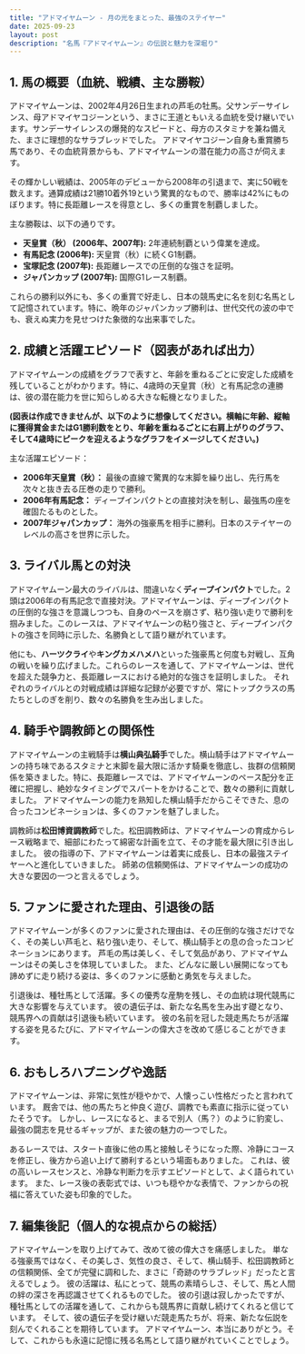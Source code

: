 ```yaml
---
title: "アドマイヤムーン - 月の光をまとった、最強のステイヤー"
date: 2025-09-23
layout: post
description: "名馬『アドマイヤムーン』の伝説と魅力を深堀り"
---
```


## 1. 馬の概要（血統、戦績、主な勝鞍）

アドマイヤムーンは、2002年4月26日生まれの芦毛の牡馬。父サンデーサイレンス、母アドマイヤコジーンという、まさに王道ともいえる血統を受け継いでいます。サンデーサイレンスの爆発的なスピードと、母方のスタミナを兼ね備えた、まさに理想的なサラブレッドでした。  アドマイヤコジーン自身も重賞勝ち馬であり、その血統背景からも、アドマイヤムーンの潜在能力の高さが伺えます。

その輝かしい戦績は、2005年のデビューから2008年の引退まで、実に50戦を数えます。通算成績は21勝10着外19という驚異的なもので、勝率は42%にものぼります。特に長距離レースを得意とし、多くの重賞を制覇しました。  

主な勝鞍は、以下の通りです。

* **天皇賞（秋） (2006年、2007年):**  2年連続制覇という偉業を達成。
* **有馬記念 (2006年):**  天皇賞（秋）に続くG1制覇。
* **宝塚記念 (2007年):**  長距離レースでの圧倒的な強さを証明。
* **ジャパンカップ (2007年):** 国際G1レース制覇。

これらの勝利以外にも、多くの重賞で好走し、日本の競馬史に名を刻む名馬として記憶されています。特に、晩年のジャパンカップ勝利は、世代交代の波の中でも、衰えぬ実力を見せつけた象徴的な出来事でした。


## 2. 成績と活躍エピソード（図表があれば出力）

アドマイヤムーンの成績をグラフで表すと、年齢を重ねるごとに安定した成績を残していることがわかります。特に、4歳時の天皇賞（秋）と有馬記念の連勝は、彼の潜在能力を世に知らしめる大きな転機となりました。

**(図表は作成できませんが、以下のように想像してください。横軸に年齢、縦軸に獲得賞金またはG1勝利数をとり、年齢を重ねるごとに右肩上がりのグラフ、そして4歳時にピークを迎えるようなグラフをイメージしてください。)**

主な活躍エピソード：

* **2006年天皇賞（秋）：**  最後の直線で驚異的な末脚を繰り出し、先行馬を次々と抜き去る圧巻の走りで勝利。
* **2006年有馬記念：**  ディープインパクトとの直接対決を制し、最強馬の座を確固たるものとした。
* **2007年ジャパンカップ：**  海外の強豪馬を相手に勝利。日本のステイヤーのレベルの高さを世界に示した。


## 3. ライバル馬との対決

アドマイヤムーン最大のライバルは、間違いなく**ディープインパクト**でした。2頭は2006年の有馬記念で直接対決。アドマイヤムーンは、ディープインパクトの圧倒的な強さを意識しつつも、自身のペースを崩さず、粘り強い走りで勝利を掴みました。このレースは、アドマイヤムーンの粘り強さと、ディープインパクトの強さを同時に示した、名勝負として語り継がれています。

他にも、**ハーツクライ**や**キングカメハメハ**といった強豪馬と何度も対戦し、互角の戦いを繰り広げました。これらのレースを通して、アドマイヤムーンは、世代を超えた競争力と、長距離レースにおける絶対的な強さを証明しました。  それぞれのライバルとの対戦成績は詳細な記録が必要ですが、常にトップクラスの馬たちとしのぎを削り、数々の名勝負を生み出しました。


## 4. 騎手や調教師との関係性

アドマイヤムーンの主戦騎手は**横山典弘騎手**でした。横山騎手はアドマイヤムーンの持ち味であるスタミナと末脚を最大限に活かす騎乗を徹底し、抜群の信頼関係を築きました。特に、長距離レースでは、アドマイヤムーンのペース配分を正確に把握し、絶妙なタイミングでスパートをかけることで、数々の勝利に貢献しました。  アドマイヤムーンの能力を熟知した横山騎手だからこそできた、息の合ったコンビネーションは、多くのファンを魅了しました。

調教師は**松田博資調教師**でした。松田調教師は、アドマイヤムーンの育成からレース戦略まで、細部にわたって綿密な計画を立て、その才能を最大限に引き出しました。  彼の指導の下、アドマイヤムーンは着実に成長し、日本の最強ステイヤーへと進化していきました。  師弟の信頼関係は、アドマイヤムーンの成功の大きな要因の一つと言えるでしょう。


## 5. ファンに愛された理由、引退後の話

アドマイヤムーンが多くのファンに愛された理由は、その圧倒的な強さだけでなく、その美しい芦毛と、粘り強い走り、そして、横山騎手との息の合ったコンビネーションにあります。  芦毛の馬は美しく、そして気品があり、アドマイヤムーンはその美しさを体現していました。  また、どんなに厳しい展開になっても諦めずに走り続ける姿は、多くのファンに感動と勇気を与えました。

引退後は、種牡馬として活躍。多くの優秀な産駒を残し、その血統は現代競馬に大きな影響を与えています。  彼の遺伝子は、新たな名馬を生み出す礎となり、競馬界への貢献は引退後も続いています。  彼の名前を冠した競走馬たちが活躍する姿を見るたびに、アドマイヤムーンの偉大さを改めて感じることができます。


## 6. おもしろハプニングや逸話

アドマイヤムーンは、非常に気性が穏やかで、人懐っこい性格だったと言われています。  厩舎では、他の馬たちと仲良く遊び、調教でも素直に指示に従っていたそうです。  しかし、レースになると、まるで別人（馬？）のように豹変し、最強の闘志を見せるギャップが、また彼の魅力の一つでした。

あるレースでは、スタート直後に他の馬と接触しそうになった際、冷静にコースを修正し、後方から追い上げて勝利するという場面もありました。  これは、彼の高いレースセンスと、冷静な判断力を示すエピソードとして、よく語られています。  また、レース後の表彰式では、いつも穏やかな表情で、ファンからの祝福に答えていた姿も印象的でした。


## 7. 編集後記（個人的な視点からの総括）

アドマイヤムーンを取り上げてみて、改めて彼の偉大さを痛感しました。  単なる強豪馬ではなく、その美しさ、気性の良さ、そして、横山騎手、松田調教師との信頼関係、全てが完璧に調和した、まさに「奇跡のサラブレッド」だったと言えるでしょう。  彼の活躍は、私にとって、競馬の素晴らしさ、そして、馬と人間の絆の深さを再認識させてくれるものでした。  彼の引退は寂しかったですが、種牡馬としての活躍を通して、これからも競馬界に貢献し続けてくれると信じています。  そして、彼の遺伝子を受け継いだ競走馬たちが、将来、新たな伝説を刻んでくれることを期待しています。  アドマイヤムーン、本当にありがとう。そして、これからも永遠に記憶に残る名馬として語り継がれていくことでしょう。
